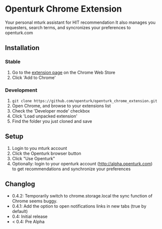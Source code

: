 # Openturk Chrome Extension
Your personal mturk assistant for HIT recommendation
It also manages you requesters, search terms, and syncronizes your preferences to openturk.com

## Installation

### Stable

1. Go to the [extension page](https://chrome.google.com/webstore/detail/openturk/kjcgglnfcafddffbkghnlhongefbcjil/) on the Chrome Web Store
2. Click 'Add to Chrome'

### Development

1. `git clone https://github.com/openturk/openturk_chrome_extension.git`
2. Open Chrome, and browse to your extensions list
3. Check the 'Developer mode' checkbox
4. Click 'Load unpacked extension'
5. Find the folder you just cloned and save

## Setup

1. Login to you mturk account
2. Click the Openturk browser button
3. Click "Use Openturk"
4. Optionally: login to your openturk account (http://alpha.openturk.com) to get recommendations and synchronize your preferences

## Changlog

- 0.4.2: Temporarily switch to chrome.storage.local the sync function of Chrome seems buggy.
- 0.4.1: Add the option to open notifications links in new tabs (true by default)
- 0.4: Initial release
- < 0.4: Pre Alpha 